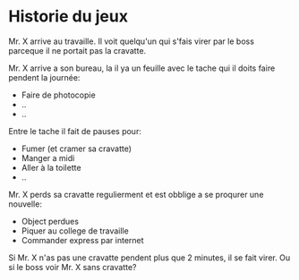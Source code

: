 
# Historie du jeux

Mr. X arrive au travaille.
Il voit quelqu'un qui s'fais virer par le boss parceque il ne portait pas la cravatte.

Mr. X arrive a son bureau, la il ya un feuille avec le tache qui il doits faire
pendent la journée:
- Faire de photocopie
- .. 
- ..

Entre le tache il fait de pauses pour:
- Fumer (et cramer sa cravatte)
- Manger a midi
- Aller à la toilette
- ..

Mr. X perds sa cravatte regulierment et est obblige a se proqurer une nouvelle:
- Object perdues
- Piquer au college de travaille
- Commander express par internet

Si Mr. X n'as pas une cravatte pendent plus que 2 minutes,
il se fait virer. Ou si le boss voir Mr. X sans cravatte?

